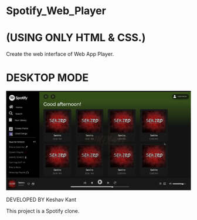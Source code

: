 # Spotify_Web_Player
# (USING ONLY HTML & CSS.)
Create the web interface of Web App Player.

# DESKTOP MODE
![](CHEESE.gif)

DEVELOPED BY Keshav Kant


This project is a Spotify clone.
